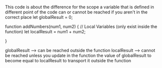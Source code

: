 This code is about the difference for the scope 
a variable that is defined in different point of the code can or cannot be reached if you aren't in the correct place
let globalResult = 0;

function addNumbers(num1, num2) {
    //  Local Variables (only exist inside the function)
    let localResult = num1 + num2;
    
}

globalResult --> can be reached outside the function
localResult --> cannot  be reached unless you update in the function the value  of globalResult to become equal to localResult to transport it outside the function